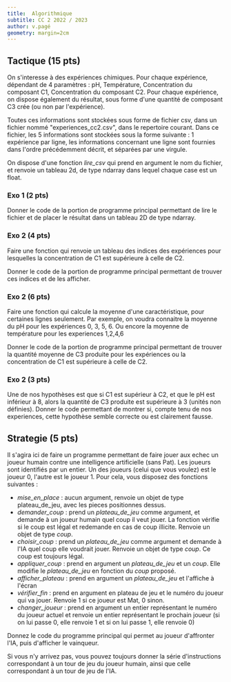 ```yaml
---
title:  Algorithmique 
subtitle: CC 2 2022 / 2023
author: v.pagé
geometry: margin=2cm
---
```


## Tactique (15 pts)

On s'interesse à des expériences chimiques. Pour chaque expérience, dépendant de 4 paramètres : pH, Température, Concentration du composant C1, Concentration du composant C2.
Pour chaque expérience, on dispose également du résultat, sous forme d'une quantité de composant C3 crée (ou non par l'expérience).

Toutes ces informations sont stockées sous forme de fichier csv, dans un fichier nommé "experiences_cc2.csv", dans le repertoire courant.
Dans ce fichier, les 5 informations sont stockées sous la forme suivante : 1 expérience par ligne, les informations concernant une ligne sont fournies dans l'ordre précédemment décrit, et séparées par une virgule.

On dispose d'une fonction *lire_csv* qui prend en argument le nom du fichier, et renvoie un tableau 2d, de type ndarray dans lequel chaque case est un float.

### Exo 1 (2 pts)

Donner le code de la portion de programme principal permettant de lire le fichier et de placer le résultat dans un tableau 2D de type ndarray.

### Exo 2 (4 pts)

Faire une fonction qui renvoie un tableau des indices des expériences pour lesquelles la concentration de C1 est supérieure à celle de C2.

Donner le code de la portion de programme principal permettant de trouver ces indices et de les afficher.

### Exo 2 (6 pts)

Faire une fonction qui calcule la moyenne d'une caractéristique, pour certaines lignes seulement.
Par exemple, on voudra connaitre la moyenne du pH pour les expériences 0, 3, 5, 6. Ou encore la moyenne de température pour les experiences 1,2,4,6

Donner le code de la portion de programme principal permettant de trouver la quantité moyenne de C3 produite pour les expériences ou la concentration de C1
est supérieure à celle de C2.

### Exo 2 (3 pts)

Une de nos hypothèses est que si C1 est supérieur à C2, et que le pH est inférieur à 8, alors la quantité de C3 produite est supérieure à 3 (unités non définies).
Donner le code permettant de montrer si, compte tenu de nos experiences, cette hypothèse semble correcte ou est clairement fausse.

## Strategie (5 pts)

Il s'agira ici de faire un programme permettant de faire jouer aux echec un joueur humain contre une intelligence artificielle (sans Pat).
Les joueurs sont identifiés par un entier. Un des joueurs (celui que vous voulez) est le joueur 0, l'autre est le joueur 1.
Pour cela, vous disposez des fonctions suivantes :

- *mise_en_place* : aucun argument, renvoie un objet de type plateau_de_jeu, avec les pieces positionnes dessus.
- *demander_coup* : prend un *plateau_de_jeu* comme argument, et demande à un joueur humain quel coup il veut jouer. La fonction vérifie si le coup est légal et redemande en cas de coup illicite. Renvoie un objet de type *coup*.
- *choisir_coup* : prend un *plateau_de_jeu* comme argument et demande à l'IA quel coup elle voudrait jouer. Renvoie un objet de type *coup*. Ce coup est toujours légal.
- *appliquer_coup* : prend en argument un *plateau_de_jeu* et un *coup*. Elle modifie le *plateau_de_jeu* en fonction du *coup* proposé.
- *afficher_plateau* : prend en argument un *plateau_de_jeu* et l'affiche à l'écran
- *vérifier_fin* : prend en argument en plateau de jeu et le numéro du joueur qui va jouer. Renvoie 1 si ce joueur est Mat, 0 sinon.
- *changer_joueur* : prend en argument un entier représentant le numéro du joueur actuel et renvoie un entier représentant le prochain joueur (si on lui passe 0, elle renvoie 1 et si on lui passe 1, elle renvoie 0)

Donnez le code du programme principal qui permet au joueur d'affronter l'IA, puis d'afficher le vainqueur.

Si vous n'y arrivez pas, vous pouvez toujours donner la série d'instructions correspondant à un tour de jeu du joueur humain, ainsi que celle correspondant à un tour de jeu de l'IA.